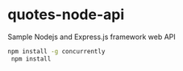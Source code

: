 # quotes-node-api
Sample Nodejs and Express.js framework web API



```cmd
npm install -g concurrently
 npm install
```